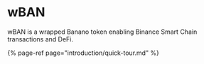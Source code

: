# wBAN

wBAN is a wrapped Banano token enabling Binance Smart Chain transactions and DeFi.

{% page-ref page="introduction/quick-tour.md" %}




